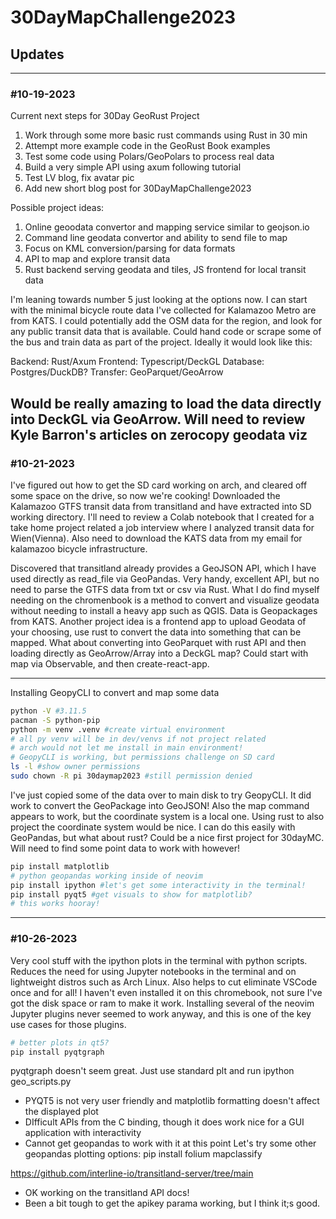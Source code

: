 # 30DayMapChallenge2023
## Updates
---
### #10-19-2023
Current next steps for 30Day GeoRust Project
1. Work through some more basic rust commands using Rust in 30 min
2. Attempt more example code in the GeoRust Book examples
3. Test some code using Polars/GeoPolars to process real data
4. Build a very simple API using axum following tutorial
5. Test LV blog, fix avatar pic
6. Add new short blog post for 30DayMapChallenge2023

Possible project ideas:
1. Online geoodata convertor and mapping service similar to geojson.io
2. Command line geodata convertor and ability to send file to map
3. Focus on KML conversion/parsing for data formats
4. API to map and explore transit data
5. Rust backend serving geodata and tiles, JS frontend for local transit data

I'm leaning towards number 5 just looking at the options now.  I can start with
the minimal bicycle route data I've collected for Kalamazoo Metro are from KATS.
I could potentially add the OSM data for the region, and look for any public 
transit data that is available.  Could hand code or scrape some of the bus and
train data as part of the project.  Ideally it would look like this:

Backend:   Rust/Axum
Frontend:  Typescript/DeckGL
Database:  Postgres/DuckDB?
Transfer:  GeoParquet/GeoArrow

Would be really amazing to load the data directly into DeckGL via GeoArrow.
Will need to review Kyle Barron's articles on zerocopy geodata viz
---
### #10-21-2023
I've figured out how to get the SD card working on arch, and cleared off some
space on the drive, so now we're cooking!  Downloaded the Kalamazoo GTFS transit
data from transitland and have extracted into SD working directory.  I'll need 
to review a Colab notebook that I created for a take home project related a job
interview where I analyzed transit data for Wien(Vienna).  Also need to download 
the KATS data from my email for kalamazoo bicycle infrastructure.  

Discovered that transitland already provides a GeoJSON API, which I have used
directly as read_file via GeoPandas.  Very handy, excellent API, but no need 
to parse the GTFS data from txt or csv via Rust.  What I do find myself needing
on the chromenbook is a method to convert and visualize geodata without needing
to install a heavy app such as QGIS. Data is Geopackages from KATS.  Another
project idea is a frontend app to upload Geodata of your choosing, use rust
to convert the data into something that can be mapped.  What about converting
into GeoParquet with rust API and then loading directly as GeoArrow/Array into
a DeckGL map? Could start with map via Observable, and then create-react-app.

---
Installing GeopyCLI to convert and map some data
```bash
python -V #3.11.5
pacman -S python-pip 
python -m venv .venv #create virtual environment
# all py venv will be in dev/venvs if not project related
# arch would not let me install in main environment!
# GeopyCLI is working, but permissions challenge on SD card
ls -l #show owner permissions
sudo chown -R pi 30daymap2023 #still permission denied
```
I've just copied some of the data over to main disk to try GeopyCLI.
It did work to convert the GeoPackage into GeoJSON!
Also the map command appears to work, but the coordinate system is a local one.
Using rust to also project the coordinate system would be nice.
I can do this easily with GeoPandas, but what about rust?  Could be a nice first
project for 30dayMC.  Will need to find some point data to work with however!
```bash
pip install matplotlib
# python geopandas working inside of neovim
pip install ipython #let's get some interactivity in the terminal!
pip install pyqt5 #get visuals to show for matplotlib?
# this works hooray! 
```
---
### #10-26-2023
Very cool stuff with the ipython plots in the terminal with python scripts.
Reduces the need for using Jupyter notebooks in the terminal and on lightweight distros
such as Arch Linux.  Also helps to cut eliminate VSCode once and for all!
I haven't even installed it on this chromebook, not sure I've got the disk space
or ram to make it work.  Installing several of the neovim Jupyter plugins never
seemed to work anyway, and this is one of the key use cases for those plugins.

```bash
# better plots in qt5?
pip install pyqtgraph
```
pyqtgraph doesn't seem great.  Just use standard plt and run ipython geo_scripts.py
- PYQT5 is not very user friendly and matplotlib formatting doesn't affect the displayed plot
- DIfficult APIs from the C binding, though it does work nice for a GUI application with interactivity
- Cannot get geopandas to work with it at this point
Let's try some other geopandas plotting options:
pip install folium mapclassify

https://github.com/interline-io/transitland-server/tree/main
- OK working on the transitland API docs!
- Been a bit tough to get the apikey parama working, but I think it;s good.





